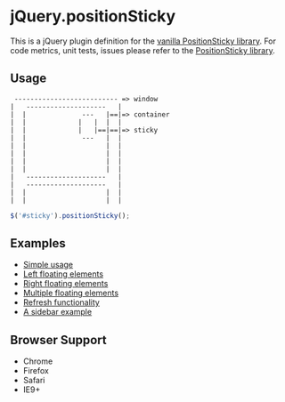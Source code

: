 jQuery.positionSticky
=====================
This is a jQuery plugin definition for the [vanilla PositionSticky library](https://github.com/katranci/PositionSticky).
For code metrics, unit tests, issues please refer to the [PositionSticky library](https://github.com/katranci/PositionSticky).

Usage
-----

```
 -------------------------- => window 
|   --------------------   |
|  |              ---   |==|=> container
|  |             |   |  |  |
|  |             |   |==|==|=> sticky  
|  |              ---   |  |
|  |                    |  |
|  |                    |  |
|  |                    |  |
|  |                    |  |
|   --------------------   |
|   --------------------   |
|  |                    |  |
|  |                    |  |

```

```javascript
$('#sticky').positionSticky();  
```

Examples
--------
* [Simple usage](http://katranci.github.io/jQuery.positionSticky/demos/display--block.html)
* [Left floating elements](http://katranci.github.io/jQuery.positionSticky/demos/float--left.html)
* [Right floating elements](http://katranci.github.io/jQuery.positionSticky/demos/float--right.html)
* [Multiple floating elements](http://katranci.github.io/jQuery.positionSticky/demos/multiple-floats.html)
* [Refresh functionality](http://katranci.github.io/jQuery.positionSticky/demos/refresh.html)
* [A sidebar example](http://katranci.github.io/jQuery.positionSticky/demos/sidebar.html)


Browser Support
---------------
* Chrome
* Firefox
* Safari
* IE9+
